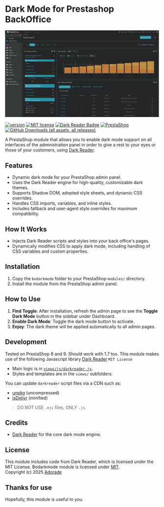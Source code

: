 # Dark Mode for Prestashop BackOffice

![BackOffice Dark Mode][1]

[![version](https://img.shields.io/badge/version-1.0.0-green)][2]
[![MIT license](https://img.shields.io/github/license/adorade/bodarkmode)][3]
[![Dark Reader Badge](https://img.shields.io/badge/Dark_Reader-4.9.109-blue?logo=git)][4]
[![PrestaShop](https://img.shields.io/badge/PrestaShop-8--9-blue?logo=prestashop)][5]
[![GitHub Downloads (all assets, all releases)](https://img.shields.io/github/downloads/adorade/bodarkmode/total)][6]

A PrestaShop module that allows you to enable dark mode support on all interfaces of the administration panel in order to give a rest to your eyes or those of your customers, using [Dark Reader][4].

## Features

- Dynamic dark mode for your PrestaShop admin panel.
- Uses the Dark Reader engine for high-quality, customizable dark themes.
- Supports Shadow DOM, adopted style sheets, and dynamic CSS overrides.
- Handles CSS imports, variables, and inline styles.
- Includes fallback and user-agent style overrides for maximum compatibility.

## How It Works

- Injects Dark Reader scripts and styles into your back office's pages.
- Dynamically modifies CSS to apply dark mode, including handling of CSS variables and custom properties.

## Installation

1. Copy the `bodarkmode` folder to your PrestaShop `modules/` directory.
2. Install the module from the PrestaShop admin panel.

## How to Use

1. **Find Toggle**: After installation, refresh the admin page to see the **Toggle Dark Mode** button in the sidebar under Dashboard.
2. **Enable Dark Mode**: Toggle the dark mode button to activate.
3. **Enjoy**: The dark theme will be applied automatically to all admin pages.

## Development

Tested on PrestaShop 8 and 9. Should work with 1.7 too.
This module makes use of the following Javascript library [Dark Reader][7] `MIT License`

- Main logic is in [`views/js/darkreader.js`][8].
- Styles and templates are in the `views/` subfolders.

You can update `darkreader` script files via a CDN such as:
- [unpkg][9] (uncompressed)
- [jsDelivr][10] (minified)

> DO NOT USE `.mjs` files, ONLY `.js`.

## Credits

- [Dark Reader][4] for the core dark mode engine.

## License

This module includes code from Dark Reader, which is licensed under the MIT License.
Bodarkmode module is licensed under [MIT][11].  
Copyright (c) 2025 [Adorade][12]

## Thanks for use

Hopefully, this module is useful to you.

[1]: assets/screenshoot.webp
[2]: boodarkmode.php
[3]: https://mit-license.org
[4]: https://github.com/darkreader/darkreader
[5]: https://github.com/PrestaShop/PrestaShop/releases
[6]: https://github.com/adorade/bodarkmode/releases
[7]: https://www.npmjs.com/package/darkreader
[8]: views/js/darkreader.js
[9]: https://unpkg.com/darkreader
[10]: https://www.jsdelivr.com/package/npm/darkreader
[11]: LICENSE
[12]: https://github.com/adorade
